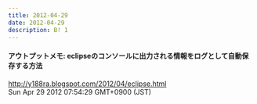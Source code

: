 ```yaml
---
title: 2012-04-29
date: 2012-04-29
description: B! 1
---
```


#### アウトプットメモ: eclipseのコンソールに出力される情報をログとして自動保存する方法
http://y188ra.blogspot.com/2012/04/eclipse.html<br>
Sun Apr 29 2012 07:54:29 GMT+0900 (JST)<br>


